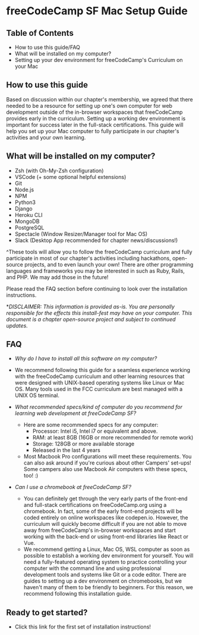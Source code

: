# freeCodeCamp SF Mac Setup Guide

## Table of Contents
- How to use this guide/FAQ 
- What will be installed on my computer?
- Setting up your dev environment for freeCodeCamp's Curriculum on your Mac

## How to use this guide
Based on discussion within our chapter's membership, we agreed that there needed to be a resource for setting up one's own computer for web development outside of the in-browser workspaces that freeCodeCamp provides early in the curriculum. Setting up a working dev environment is important for success later in the full-stack certifications. This guide will help you set up your Mac computer to fully participate in our chapter's activities and your own learning.

## What will be installed on my computer?
- Zsh (with Oh-My-Zsh configuration)
- VSCode (+ some optional helpful extensions)
- Git
- Node.js
- NPM 
- Python3
- Django
- Heroku CLI
- MongoDB
- PostgreSQL
- Spectacle (Window Resizer/Manager tool for Mac OS)
- Slack (Desktop App recommended for chapter news/discussions!)

^These tools will allow you to follow the freeCodeCamp curriculum and fully participate in most of our chapter's activities including hackathons, open-source projects, and to even launch your own! There are other programming languages and frameworks you may be interested in such as Ruby, Rails, and PHP. We may add those in the future! 

Please read the FAQ section before continuing to look over the installation instructions.

**DISCLAIMER: This information is provided as-is. You are personally responsible for the effects this install-fest may have on your computer. *This document is a chapter open-source project and subject to continued updates.**

## FAQ
- *Why do I have to install all this software on my computer?*
- We recommend following this guide for a seamless experience working with the freeCodeCamp curriculum and other learning resources that were designed with UNIX-based operating systems like Linux or Mac OS. Many tools used in the FCC curriculum are best managed with a UNIX OS terminal.

- *What recommended specs/kind of computer do you recommend for learning web development at freeCodeCamp SF?*
   - Here are some recommended specs for any computer:
      - Processor: Intel i5, Intel i7 or equivalent and above. 
      - RAM: at least 8GB (16GB or more recommended for remote work)
      - Storage: 128GB or more available storage
      - Released in the last 4 years
   - Most Macbook Pro configurations will meet these requirements. You can also ask around if you're curious about other Campers' set-ups! Some campers also use Macbook Air computers with these specs, too! :)

- *Can I use a chromebook at freeCodeCamp SF?*
   - You can definitely get through the very early parts of the front-end and full-stack certifications on freeCodeCamp.org using a chromebook. In fact, some of the early front-end projects will be coded entirely on online workspaces like codepen.io. However, the curriculum will quickly become difficult if you are not able to move away from freeCodeCamp's in-browser workspaces and start working with the back-end or using front-end libraries like React or Vue.
   - We recommend getting a Linux, Mac OS, WSL computer as soon as possible to establish a working dev environment for yourself. You will need a fully-featured operating system to practice controlling your computer with the command line and using professional development tools and systems like Git or a code editor. There are guides to setting up a dev environment on chromebooks, but we haven't many of them to be friendly to beginners. For this reason, we recommend following this installation guide.

## Ready to get started?
- Click this link for the first set of installation instructions!